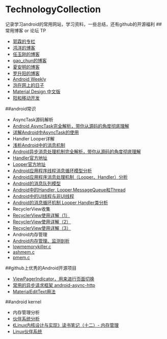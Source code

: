 # TechnologyCollection
记录学习android的常用网站，学习资料，一些总结，还有github的开源福利
##常用博客 or 论坛 TP
- [郭霖的专栏](http://blog.csdn.net/guolin_blog/)
- [鸿洋的博客](http://blog.csdn.net/lmj623565791/)
- [任玉刚的博客](http://blog.csdn.net/singwhatiwanna)
- [gao_chun的博客](http://blog.csdn.net/gao_chun/article/)
- [夏安明的博客](http://blog.csdn.net/xiaanming)
- [罗升阳的博客](http://blog.csdn.net/luoshengyang/)
- [Android Weekly](http://androidweekly.net/)
- [泡在网上的日子](http://www.jcodecraeer.com/)
- [Material Design 中文版](http://wiki.jikexueyuan.com/project/material-design/patterns/promoted-actions.html)
- [阳和移动开发](http://www.mobile-open.com/)

##android常识
- AsyncTask源码解析
 - [Android AsyncTask完全解析，带你从源码的角度彻底理解](http://blog.csdn.net/guolin_blog/article/details/11711405)
 - [详解Android中AsyncTask的使用](http://blog.csdn.net/liuhe688/article/details/6532519)
- Handler Looper详解
 - [浅析Android中的消息机制](http://blog.csdn.net/liuhe688/article/details/6407225)
 - [Android异步消息处理机制完全解析，带你从源码的角度彻底理解](http://blog.csdn.net/guolin_blog/article/details/9991569)
 - [Handler官方地址](http://developer.android.com/reference/android/os/Handler.html)
 - [Looper官方地址](http://developer.android.com/reference/android/os/Looper.html)
 - [Android应用程序线程消息循环模型分析](http://blog.csdn.net/luoshengyang/article/details/6905587)
 - [Android应用程序消息处理机制（Looper、Handler）分析](http://blog.csdn.net/luoshengyang/article/details/6817933)
 - [Android的消息队列模型](http://www.cnblogs.com/ghj1976/archive/2011/05/06/2038469.html)
 - [Android中的Handler, Looper,MessageQueue和Thread](http://www.cnblogs.com/xirihanlin/archive/2011/04/11/2012746.html)
 - [Android中的UI线程与非UI线程](http://www.cnblogs.com/mengdd/p/3418780.html)
 - [Android的消息循环机制 Looper Handler类分析](http://www.cnblogs.com/mengdd/p/3601294.html)
- RecyclerView收集
 - [RecyclerView使用详解（1）](http://frank-zhu.github.io/android/2015/01/16/android-recyclerview-part-1/)
 - [RecyclerView使用详解（2）](http://frank-zhu.github.io/android/2015/02/25/android-recyclerview-part-2/)
 - [RecyclerView使用详解（3）](http://frank-zhu.github.io/android/2015/02/26/android-recyclerview-part-3/)
-  Android内存管理
 - [Android内存管理、监测剖析](http://blog.csdn.net/anlegor/article/details/23398785)
 - [lowmemorykiller.c](https://android.googlesource.com/kernel/msm/+/android-6.0.1_r0.9/drivers/staging/android/lowmemorykiller.c)
 - [ashmem.c](https://android.googlesource.com/kernel/common.git/+/android-3.4/drivers/staging/android/ashmem.c)
 - [pmem.c](https://android.googlesource.com/kernel/msm.git/+/511b239792d76efc7456ef92735a1257c95eac44/drivers/misc/pmem.c)
 
##github上优秀的Android开源项目
- [ViewPagerIndicator，用来进行页面切换](https://github.com/JakeWharton/ViewPagerIndicator)
- [常用的异步请求框架 android-async-http](https://github.com/loopj/android-async-http)
- [MaterialEditText](https://github.com/rengwuxian/MaterialEditText)[用法](http://www.rengwuxian.com/post/materialedittext)

##android kernel 
-  内存管理分析
 - [伙伴系统分析](http://blog.csdn.net/kris_fei/article/details/8768783?utm_source=tuicool&utm_medium=referral)
 - [《Linux内核设计与实现》读书笔记（十二）- 内存管理](http://www.cnblogs.com/wang_yb/archive/2013/05/23/3095907.html)
 - [Linux伙伴系统 ](http://blog.chinaunix.net/uid-20321537-id-3478820.html)
